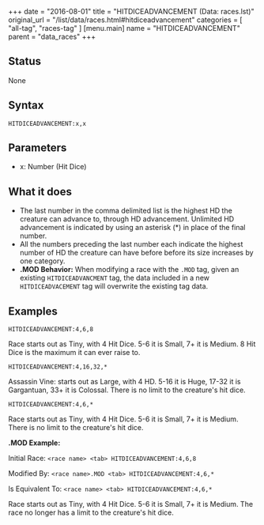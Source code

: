 +++
date = "2016-08-01"
title = "HITDICEADVANCEMENT (Data: races.lst)"
original_url = "/list/data/races.html#hitdiceadvancement"
categories = [ "all-tag", "races-tag" ]
[menu.main]
    name = "HITDICEADVANCEMENT"
    parent = "data_races"
+++

## Status

None

## Syntax

`HITDICEADVANCEMENT:x,x`

## Parameters

-   x: Number (Hit Dice)



What it does
------------

-   The last number in the comma delimited list is the highest HD the
    creature can advance to, through HD advancement. Unlimited HD
    advancement is indicated by using an asterisk (\*) in place of the
    final number.
-   All the numbers preceding the last number each indicate the highest
    number of HD the creature can have before before its size increases
    by one category.
-   **.MOD Behavior:** When modifying a race with the `.MOD` tag, given
    an existing `HITDICEADVANCMENT` tag, the data included in a new
    `HITDICEADVACEMENT` tag will overwrite the existing tag data.

Examples
--------

`HITDICEADVANCEMENT:4,6,8`

Race starts out as Tiny, with 4 Hit Dice. 5-6 it is Small, 7+ it is
Medium. 8 Hit Dice is the maximum it can ever raise to.

`HITDICEADVANCEMENT:4,16,32,*`

Assassin Vine: starts out as Large, with 4 HD. 5-16 it is Huge, 17-32 it
is Gargantuan, 33+ it is Colossal. There is no limit to the creature's
hit dice.

`HITDICEADVANCEMENT:4,6,*`

Race starts out as Tiny, with 4 Hit Dice. 5-6 it is Small, 7+ it is
Medium. There is no limit to the creature's hit dice.

**.MOD Example:**

Initial Race: `<race name> <tab> HITDICEADVANCEMENT:4,6,8`

Modified By: `<race name>.MOD <tab> HITDICEADVANCEMENT:4,6,*`

Is Equivalent To: `<race name> <tab> HITDICEADVANCEMENT:4,6,*`

Race starts out as Tiny, with 4 Hit Dice. 5-6 it is Small, 7+ it is
Medium. The race no longer has a limit to the creature's hit dice.

